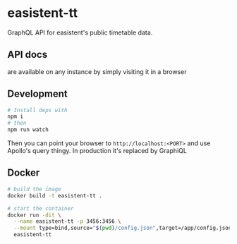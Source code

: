 # easistent-tt
GraphQL API for easistent's public timetable data.

## API docs
are available on any instance by simply visiting it in a browser

## Development
```bash
# Install deps with
npm i
# then
npm run watch
```
Then you can point your browser to `http://localhost:<PORT>` and use Apollo's query thingy.
In production it's replaced by GraphiQL

## Docker
```bash
# build the image
docker build -t easistent-tt .

# start the container
docker run -dit \
  --name easistent-tt -p 3456:3456 \
  --mount type=bind,source="$(pwd)/config.json",target=/app/config.json \
  easistent-tt
```